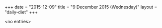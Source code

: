+++
date = "2015-12-09"
title = "9 December 2015 (Wednesday)"
layout = "daily-diet"
+++

<p>&lt;no entries&gt;</p>